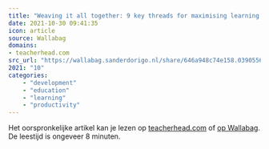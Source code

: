 ```yaml
---
title: "Weaving it all together: 9 key threads for maximising learning."
date: 2021-10-30 09:41:35
icon: article
source: Wallabag
domains:
- teacherhead.com
src_url: "https://wallabag.sanderdorigo.nl/share/646a948c74e158.03905565"
2021: "10"
categories:
    - "development"
    - "education"
    - "learning"
    - "productivity"
---
```

Het oorspronkelijke artikel kan je lezen op [teacherhead.com](https://teacherhead.com/2021/10/30/weaving-it-all-together-9-key-threads-for-maximising-learning/) of [op Wallabag](https://wallabag.sanderdorigo.nl/share/646a948c74e158.03905565). De leestijd is ongeveer 8 minuten.